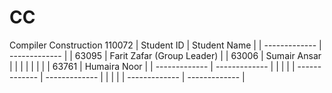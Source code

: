 # CC
Compiler Construction 110072
| Student ID     | Student Name                |
| -------------  | -------------               |
| 63095          | Farit Zafar (Group Leader)  | 
| 63006          | Sumair Ansar                |
|                |                             | 
|                |                             |
| 63761      | Humaira Noor                           | 
| -------------  |  -------------              |
|                |                             | 
| -------------  |  -------------              |
|                |                             | 
| -------------  |  -------------              |
